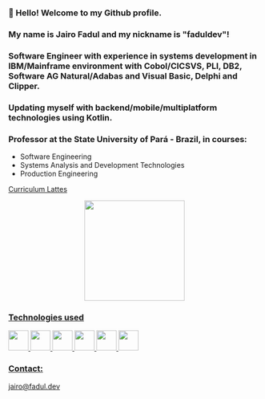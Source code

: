 ### 👋  Hello!  Welcome  to  my  Github  profile.
### My  name  is  Jairo Fadul  and  my  nickname  is  "faduldev"!

### Software Engineer with experience in systems development in IBM/Mainframe environment with Cobol/CICSVS, PLI, DB2, Software AG Natural/Adabas and Visual Basic, Delphi and Clipper.
### Updating myself with backend/mobile/multiplatform technologies using Kotlin.
### Professor at the State University of Pará - Brazil, in courses:
* Software Engineering
* Systems Analysis and Development Technologies
* Production Engineering


<!-- ### Looking for opportunities of collabaration in projects related to backend and mobile using Kotlin.  -->



[Curriculum Lattes](http://lattes.cnpq.br/5482391365956398)




<div align="center">
  <a href="https://github.com/faduldev">
  <img height="200em" src="https://github-readme-stats.vercel.app/api/top-langs/?username=faduldev&layout=compact&langs_count=7&theme=dark"/>  
</div>

  
### Technologies used
  <div>
      <img loading="lazy" src="https://cdn.jsdelivr.net/gh/devicons/devicon/icons/android/android-original.svg" width="40" height="40"/>
      <img loading="lazy" src="https://cdn.jsdelivr.net/gh/devicons/devicon/icons/azure/azure-original.svg" width="40" height="40"/>
      <img loading="lazy" src="https://cdn.jsdelivr.net/gh/devicons/devicon/icons/docker/docker-original.svg" width="40" height="40"/>
      <img loading="lazy" src="https://cdn.jsdelivr.net/gh/devicons/devicon/icons/jetbrains/jetbrains-original.svg" width="40" height="40"/>
      <img loading="lazy" src="https://cdn.jsdelivr.net/gh/devicons/devicon/icons/kotlin/kotlin-original.svg" width="40" height="40"/>
      <img loading="lazy" src="https://cdn.jsdelivr.net/gh/devicons/devicon/icons/spring/spring-original.svg" width="40" height="40"/>
  </div>        
          
  


### Contact:
 <p>jairo@fadul.dev</p>
